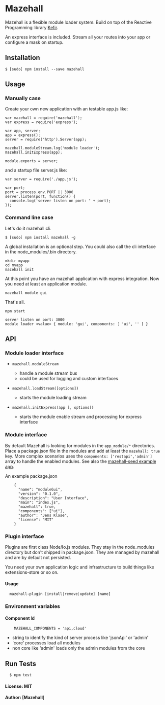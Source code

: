 # Mazehall

Mazehall is a flexible module loader system. Build on top of the Reactive Programming library
[Kefir](https://pozadi.github.io/kefir/#).

An express interface is included. Stream all your routes into your app or configure a mask on startup.

## Installation

    $ [sudo] npm install --save mazehall


## Usage

### Manually case

Create your own new application with an testable app.js like:

    var mazehall = require('mazehall');
    var express = require('express');

    var app, server;
    app = express();
    server = require('http').Server(app);

    mazehall.moduleStream.log('module loader');
    mazehall.initExpress(app);

    module.exports = server;

and a startup file server.js like:

    var server = require('./app.js');

    var port;
    port = process.env.PORT || 3000
    server.listen(port, function() {
      console.log('server listen on port: ' + port);
    });


### Command line case

Let's do it mazehall cli.  

    $ [sudo] npm install mazehall -g

A global installation is an optional step. You could also call the cli interface in the node_modules/.bin directory.

    mkdir myapp
    cd myapp
    mazehall init

At this point you have an mazehall application with express integration. Now you need at least an application module.

    mazehall module gui

That's all.

    npm start

    server listen on port: 3000
    module loader <value> { module: 'gui', components: [ 'ui', '' ] }



## API

### Module loader interface

* `mazehall.moduleStream`
  * handle a module stream bus
  * could be used for logging and custom interfaces

* `mazehall.loadStream([options])`
  * starts the module loading stream

* `mazehall.initExpress(app [, options])`
  * starts the module enable stream and processing for express interface


### Module interface

By default Mazehall is looking for modules in the ```app_module/*``` directories.
Place a package.json file in the modules and add at least the ```mazehall: true``` key.
More complex scenarios uses the ```components: ['restapi','admin']``` array to handle the enabled
modules. See also the [mazehall-seed example app](https://github.com/mazehall/mazehall-seed).

An example package.json
```
    {
      "name": "moduleGui",
      "version": "0.1.0",
      "description": "User Interface",
      "main": "index.js",
      "mazehall": true,
      "components": ["ui"],
      "author": "Jens Klose",
      "license": "MIT"
    }
```


### Plugin interface

Plugins are first class Node/Io.js modules. They stay in the node_modules directory but don't
shipped in package.json. They are managed by mazehall and are by default not persisted.

You need your own application logic and infrastructure to build things like extensions-store or so on.

#### Usage

      mazehall-plugin [install|remove|update] [name]


### Environment variables

#### Component Id
```
    MAZEHALL_COMPONENTS = 'api,cloud'
```

- string to identify the kind of server process like 'jsonApi' or 'admin'
- 'core' processes load all modules
- non core like 'admin' loads only the admin modules from the core

## Run Tests

``` bash
  $ npm test
```

#### License: MIT
#### Author: [Mazehall]
